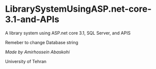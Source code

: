 # LibrarySystemUsingASP.net-core-3.1-and-APIs
A library system using ASP.net core 3.1, SQL Server, and APIS

Remeber to change Database string

*Made by Amirhossein Abaskohi*

University of Tehran
